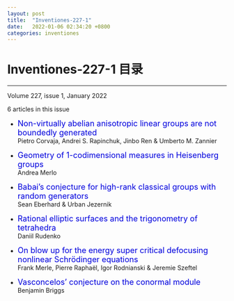 ```yaml
---
layout: post
title:  "Inventiones-227-1"
date:   2022-01-06 02:34:20 +0800
categories: inventiones
---
```


# Inventiones-227-1 目录
------


Volume 227, issue 1, January 2022

6 articles in this issue

- <font color="#0000dd" size="4">Non-virtually abelian anisotropic linear groups are not boundedly generated</font>    
    Pietro Corvaja, Andrei S. Rapinchuk, Jinbo Ren & Umberto M. Zannier 

- <font color="#0000dd" size="4">Geometry of 1-codimensional measures in Heisenberg groups</font>    
    Andrea Merlo 

- <font color="#0000dd" size="4">Babai’s conjecture for high-rank classical groups with random generators</font>    
    Sean Eberhard & Urban Jezernik 

- <font color="#0000dd" size="4">Rational elliptic surfaces and the trigonometry of tetrahedra</font>    
    Daniil Rudenko 

- <font color="#0000dd" size="4">On blow up for the energy super critical defocusing nonlinear Schrödinger equations</font>    
    Frank Merle, Pierre Raphaël, Igor Rodnianski & Jeremie Szeftel 

- <font color="#0000dd" size="4">Vasconcelos’ conjecture on the conormal module</font>    
    Benjamin Briggs 

